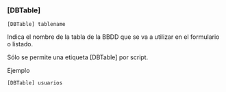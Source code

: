 ### [DBTable]

`[DBTable] tablename`

Indica el nombre de la tabla de la BBDD que se va a utilizar en el formulario o listado.

Sólo se permite una etiqueta [DBTable] por script.

Ejemplo
```
[DBTable] usuarios
```
